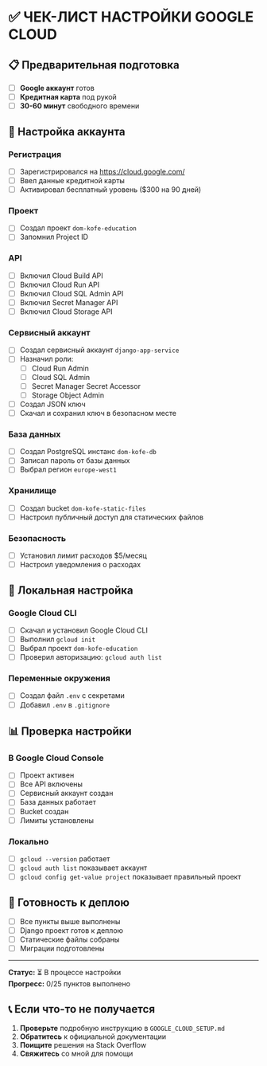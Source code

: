 # ✅ ЧЕК-ЛИСТ НАСТРОЙКИ GOOGLE CLOUD

## 📋 Предварительная подготовка

- [ ] **Google аккаунт** готов
- [ ] **Кредитная карта** под рукой
- [ ] **30-60 минут** свободного времени

## 🚀 Настройка аккаунта

### Регистрация
- [ ] Зарегистрировался на https://cloud.google.com/
- [ ] Ввел данные кредитной карты
- [ ] Активировал бесплатный уровень ($300 на 90 дней)

### Проект
- [ ] Создал проект `dom-kofe-education`
- [ ] Запомнил Project ID

### API
- [ ] Включил Cloud Build API
- [ ] Включил Cloud Run API
- [ ] Включил Cloud SQL Admin API
- [ ] Включил Secret Manager API
- [ ] Включил Cloud Storage API

### Сервисный аккаунт
- [ ] Создал сервисный аккаунт `django-app-service`
- [ ] Назначил роли:
  - [ ] Cloud Run Admin
  - [ ] Cloud SQL Admin
  - [ ] Secret Manager Secret Accessor
  - [ ] Storage Object Admin
- [ ] Создал JSON ключ
- [ ] Скачал и сохранил ключ в безопасном месте

### База данных
- [ ] Создал PostgreSQL инстанс `dom-kofe-db`
- [ ] Записал пароль от базы данных
- [ ] Выбрал регион `europe-west1`

### Хранилище
- [ ] Создал bucket `dom-kofe-static-files`
- [ ] Настроил публичный доступ для статических файлов

### Безопасность
- [ ] Установил лимит расходов $5/месяц
- [ ] Настроил уведомления о расходах

## 🔧 Локальная настройка

### Google Cloud CLI
- [ ] Скачал и установил Google Cloud CLI
- [ ] Выполнил `gcloud init`
- [ ] Выбрал проект `dom-kofe-education`
- [ ] Проверил авторизацию: `gcloud auth list`

### Переменные окружения
- [ ] Создал файл `.env` с секретами
- [ ] Добавил `.env` в `.gitignore`

## 📊 Проверка настройки

### В Google Cloud Console
- [ ] Проект активен
- [ ] Все API включены
- [ ] Сервисный аккаунт создан
- [ ] База данных работает
- [ ] Bucket создан
- [ ] Лимиты установлены

### Локально
- [ ] `gcloud --version` работает
- [ ] `gcloud auth list` показывает аккаунт
- [ ] `gcloud config get-value project` показывает правильный проект

## 🎯 Готовность к деплою

- [ ] Все пункты выше выполнены
- [ ] Django проект готов к деплою
- [ ] Статические файлы собраны
- [ ] Миграции подготовлены

---

**Статус:** ⏳ В процессе настройки  
**Прогресс:** 0/25 пунктов выполнено

## 📞 Если что-то не получается

1. **Проверьте** подробную инструкцию в `GOOGLE_CLOUD_SETUP.md`
2. **Обратитесь** к официальной документации
3. **Поищите** решения на Stack Overflow
4. **Свяжитесь** со мной для помощи
